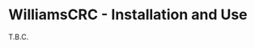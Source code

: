 # WilliamsCRC - Installation and Use <!-- omit in toc -->

T.B.C.


<!-- ########################### end of file ########################### -->


